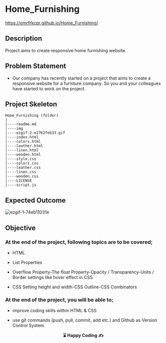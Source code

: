# Home_Furnishing

https://omrfrkcpr.github.io/Home_Furnishing/

## Description

Project aims to create responsive home furnishing website.

## Problem Statement

- Our company has recently started on a project that aims to create a responsive website for a furniture company. So you and your colleagues have started to work on the project.

## Project Skeleton

```
Home_Furnishing (folder)
|
|----readme.md
|----img
|----ezgif-2-e2762feb33.gif
|----index.html
|----colors.html
|----leather.html
|----linen.html
|----wooden.html
|----style.css
|----colors.css
|----leather.css
|----linen.css
|----wooden.css
|----LICENSE
|----script.js
```

## Expected Outcome

![ezgif-1-74eb11031e](https://github.com/omrfrkcpr/Parallax_Web_Page/assets/77440899/d9e9b395-4ac7-4d5b-80eb-3204f3ac15c5)

## Objective

### At the end of the project, following topics are to be covered;

- HTML

- List Properties

- Overflow Property-The float Property-Opacity / Transparency-Units / Border settings like hover effect in CSS

- CSS Setting height and width-CSS Outline-CSS Combinators

### At the end of the project, you will be able to;

- improve coding skills within HTML & CSS

- use git commands (push, pull, commit, add etc.) and Github as Version Control System.

<p align="center"> <strong>⌛ Happy Coding  ✍ </strong> </p>
